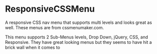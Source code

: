 # ResponsiveCSSMenu
A responsive CSS nav menu that supports multi levels and looks great as well. These menus are from cssmenumaker.com. 

This menu supports 2 Sub-Menus levels, Drop Down, jQuery, CSS, and Responsive. 
They have great looking menus but they seems to have hit a brick wall when it comes to 
